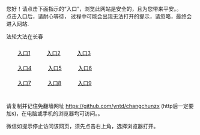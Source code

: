 您好！请点击下面指示的“入口”，浏览此网站是安全的，且为您带来平安。。 <br/>
点击入口后，请耐心等待， 过程中可能会出现无法打开的提示，请忽略，最终会进入网站. </br>

法轮大法在长春<br/>
<div style="padding:10px"><a style="margin:20px" target="_blank" href="https://d2armka3do04yz.cloudfront.net/2Qpsp?blnvzu" id="ccLink1" rel="nofollow">入口1</a> <a target="_blank" style="margin:20px" href="https://d3t4p3nlqy0b8p.cloudfront.net/2Qpsp?vopwluwl" id="ccLink2" rel="nofollow">入口2</a> <a style="margin:20px" target="_blank" href="https://d3mbohndjig25s.cloudfront.net/2Qpsp?bckek" id="ccLink3" rel="nofollow">入口3</a></div>

<div style="padding:10px" ><a style="margin:20px" target="_blank" href="https://d2armka3do04yz.cloudfront.net/2Qpsp?blnvzu" id="ccLink4" rel="nofollow">入口4</a> <a style="margin:20px" href="https://d3t4p3nlqy0b8p.cloudfront.net/2Qpsp?vopwluwl" target="_blank" id="ccLink5" rel="nofollow">入口5</a> <a style="margin:20px" href="https://d3mbohndjig25s.cloudfront.net/2Qpsp?bckek" target="_blank" id="ccLink6" rel="nofollow">入口6</a></div>

<div style="padding:10px"><a style="margin:20px" target="_blank" href="https://d2armka3do04yz.cloudfront.net/2Qpsp?blnvzu" id="ccLink7" rel="nofollow">入口7</a> <a style="margin:20px" href="https://d3t4p3nlqy0b8p.cloudfront.net/2Qpsp?vopwluwl" target="_blank" id="ccLink8" rel="nofollow">入口8</a> <a style="margin:20px" target="_blank" href="https://d3mbohndjig25s.cloudfront.net/2Qpsp?bckek" id="ccLink9" rel="nofollow">入口9</a></div>

<br/>



请复制并记住免翻墙网址 https://github.com/yntd/changchunzx (http后一定要加s)，在电脑或手机的浏览器均可访问。。<br/>

微信如提示停止访问该网页，须先点击右上角，选择浏览器打开。
